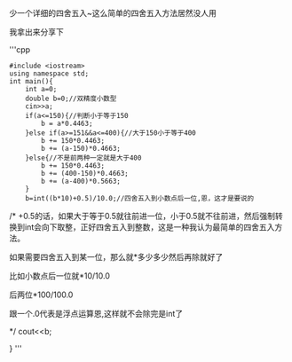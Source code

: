 少一个详细的四舍五入~这么简单的四舍五入方法居然没人用

我拿出来分享下

'''cpp

    
    
    #include <iostream>
    using namespace std;
    int main(){
        int a=0;
        double b=0;//双精度小数型 
        cin>>a;
        if(a<=150){//判断小于等于150 
            b = a*0.4463;
        }else if(a>=151&&a<=400){//大于150小于等于400 
            b += 150*0.4463;
            b += (a-150)*0.4663;
        }else{//不是前两种一定就是大于400 
            b += 150*0.4463;
            b += (400-150)*0.4663;
            b += (a-400)*0.5663;
        }
        b=int((b*10)+0.5)/10.0;//四舍五入到小数点后一位,恩，这才是要说的
    

/*
+0.5的话，如果大于等于0.5就往前进一位，小于0.5就不往前进，然后强制转换到int会向下取整，正好四舍五入到整数，这是一种我认为最简单的四舍五入方法。

如果需要四舍五入到某一位，那么就*多少多少然后再除就好了

比如小数点后一位就*10/10.0

后两位*100/100.0

跟一个.0代表是浮点运算恩,这样就不会除完是int了

*/ cout<<b;

} '''

